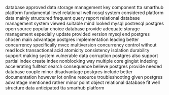 database approved data storage management key component tta smarthub platform fundamental level relational well nosql system considered platform data mainly structured frequent query report relational database management system viewed suitable mind looked mysql postresql postgres open source popular choice database provide adequate storage management especially update provided version mysql end postgres chosen main advantage postgres implementation leading better concurrency specifically mvcc multiversion concurrency control without read lock transactional acid atomicity consistency isolation durability support making system vulnerable data corruption postgres also support partial index create index nonblocking way multiple core gingist indexing accelerating fulltext search consequence believe postgres provide needed database couple minor disadvantage postgres include better documentation however lot online resource troubleshooting given postgres advantage mentioned rather minor point object relational database fit well structure data anticipated tta smarhub platform